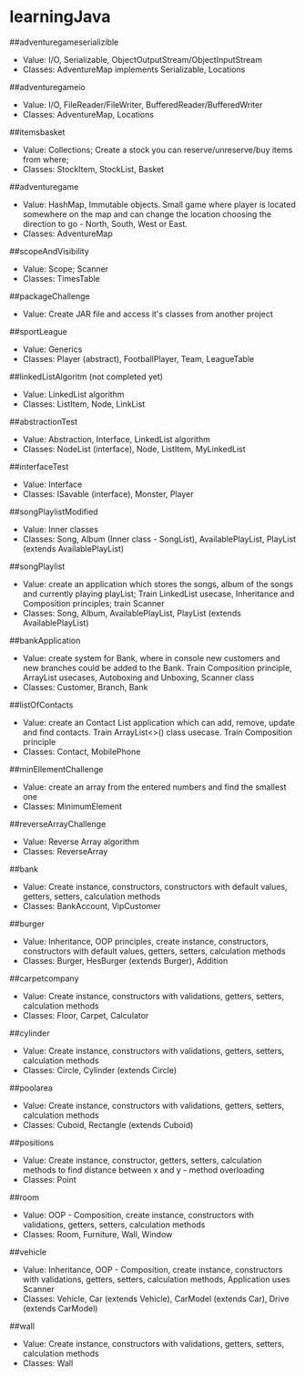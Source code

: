 # learningJava

##adventuregameserializible
* Value: I/O, Serializable, ObjectOutputStream/ObjectInputStream
* Classes: AdventureMap implements Serializable, Locations

##adventuregameio
* Value: I/O, FileReader/FileWriter, BufferedReader/BufferedWriter
* Classes: AdventureMap, Locations

##itemsbasket
* Value: Collections; Create a stock you can reserve/unreserve/buy items from where;
* Classes: StockItem, StockList, Basket

##adventuregame
* Value: HashMap, Immutable objects. Small game where player is located somewhere on the map and can change the location choosing the direction to go - North, South, West or East.
* Classes: AdventureMap

##scopeAndVisibility
* Value: Scope; Scanner
* Classes: TimesTable

##packageChallenge
* Value: Create JAR file and access it's classes from another project

##sportLeague
* Value: Generics
* Classes: Player (abstract), FootballPlayer, Team<T extends Player>, LeagueTable<T extends FootballPlayer>

##linkedListAlgoritm (not completed yet)
* Value: LinkedList algorithm
* Classes: ListItem, Node, LinkList

##abstractionTest
* Value: Abstraction, Interface, LinkedList algorithm
* Classes: NodeList (interface), Node, ListItem, MyLinkedList

##interfaceTest
* Value: Interface
* Classes: ISavable (interface), Monster, Player

##songPlaylistModified
* Value: Inner classes
* Classes: Song, Album (Inner class - SongList), AvailablePlayList, PlayList (extends AvailablePlayList)

##songPlaylist
* Value: create an application which stores the songs, album of the songs and currently playing playList; Train LinkedList usecase, Inheritance and Composition principles; train Scanner
* Classes: Song, Album, AvailablePlayList, PlayList (extends AvailablePlayList)

##bankApplication
* Value: create system for Bank, where in console new customers and new branches could be added to the Bank. Train Composition principle, ArrayList usecases, Autoboxing and Unboxing, Scanner class
* Classes: Customer, Branch, Bank

##listOfContacts
* Value: create an Contact List application which can add, remove, update and find contacts. Train ArrayList<>() class usecase. Train Composition principle
* Classes: Contact, MobilePhone

##minEllementChallenge
* Value: create an array from the entered numbers and find the smallest one
* Classes: MinimumElement

##reverseArrayChallenge
* Value: Reverse Array algorithm
* Classes: ReverseArray

##bank
* Value: Create instance, constructors, constructors with default values, getters, setters, calculation methods
* Classes: BankAccount, VipCustomer

##burger
* Value: Inheritance, OOP principles, create instance, constructors, constructors with default values, getters, setters, calculation methods
* Classes: Burger, HesBurger (extends Burger), Addition

##carpetcompany
* Value: Create instance, constructors with validations, getters, setters, calculation methods
* Classes: Floor, Carpet, Calculator

##cylinder
* Value: Create instance, constructors with validations, getters, setters, calculation methods
* Classes: Circle, Cylinder (extends Circle)

##poolarea
* Value: Create instance, constructors with validations, getters, setters, calculation methods
* Classes: Cuboid, Rectangle (extends Cuboid)

##positions
* Value: Create instance, constructor, getters, setters, calculation methods to find distance between x and y - method overloading
* Classes: Point

##room
* Value: OOP - Composition, create instance, constructors with validations, getters, setters, calculation methods
* Classes: Room, Furniture, Wall, Window

##vehicle
* Value: Inheritance, OOP - Composition, create instance, constructors with validations, getters, setters, calculation methods, Application uses Scanner
* Classes: Vehicle, Car (extends Vehicle), CarModel (extends Car), Drive (extends CarModel)

##wall
* Value: Create instance, constructors with validations, getters, setters, calculation methods
* Classes: Wall